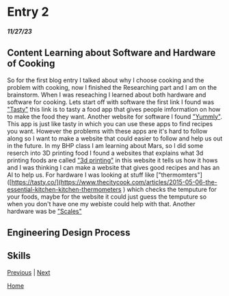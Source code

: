 # Entry 2
##### 11/27/23


## Content Learning about Software and Hardware of Cooking

So for the first blog entry I talked about why I choose cooking and the problem with cooking, now I finished the Researching part and I am on the brainstorm. When I was reseaching I learned about both hardware and software for cooking. Lets start off with software the first link I found was ["Tasty"](https://tasty.co/) this link is to tasty a food app that gives people imformation on how to make the food they want. Another website for software I found ["Yummly"]( https://www.yummly.com/). This app is just like tasty in which you can use these apps to find recipes you want. However the problems with these apps are it's hard to follow along so I want to make a website that could easier to follow and help us out in the future. In my BHP class I am learning about Mars, so I did some reserch into 3D printing food I found a websites that explains what 3d printing foods are called ["3d printing"](https://www.3dnatives.com/en/food-3d-printing220520184/) in this website it tells us how it hows and I was thinking I can make a website that gives good recipes and has an AI to help us. For hardware I was looking at stuff like ["thermomters"]([https://tasty.co/](https://www.thecitycook.com/articles/2015-05-06-the-essential-kitchen-kitchen-thermometers ) which checks the temputure for your foods, maybe for the website it could just guess the temputure so when you don't have one my webiste could help with that. Another hardware was be ["Scales"](https://www.thecitycook.com/articles/2014-12-12-the-essential-kitchen-scales   )



## Engineering Design Process



## Skills 












































































[Previous](entry01.md) | [Next](entry03.md)

[Home](../README.md)
